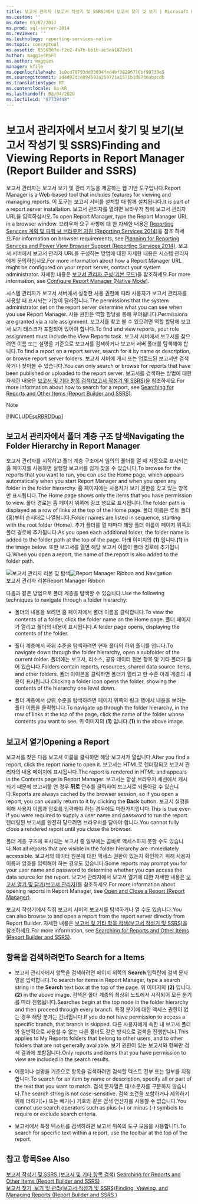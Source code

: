 ```yaml
---
title: 보고서 관리자 (보고서 작성기 및 SSRS)에서 보고서 찾기 및 보기 | Microsoft Docs
ms.custom: ''
ms.date: 03/07/2017
ms.prod: sql-server-2014
ms.reviewer: ''
ms.technology: reporting-services-native
ms.topic: conceptual
ms.assetid: 8556807e-f2e2-4a7b-bb1b-ac5ea1872e51
author: maggiesMSFT
ms.author: maggies
manager: kfile
ms.openlocfilehash: 1c0cd78793dd03034fed4bf36296716bf99730e5
ms.sourcegitcommit: ad4d92dce894592a259721a1571b1d8736abacdb
ms.translationtype: MT
ms.contentlocale: ko-KR
ms.lasthandoff: 08/04/2020
ms.locfileid: "87739448"
---
```

# <a name="finding-and-viewing-reports-in-report-manager-report-builder-and-ssrs"></a><span data-ttu-id="0d8ef-102">보고서 관리자에서 보고서 찾기 및 보기(보고서 작성기 및 SSRS)</span><span class="sxs-lookup"><span data-stu-id="0d8ef-102">Finding and Viewing Reports in Report Manager (Report Builder and SSRS)</span></span>
  <span data-ttu-id="0d8ef-103">보고서 관리자는 보고서 보기 및 관리 기능을 제공하는 웹 기반 도구입니다.</span><span class="sxs-lookup"><span data-stu-id="0d8ef-103">Report Manager is a Web-based tool that includes features for viewing and managing reports.</span></span> <span data-ttu-id="0d8ef-104">이 도구는 보고서 서버를 설치할 때 함께 설치됩니다.</span><span class="sxs-lookup"><span data-stu-id="0d8ef-104">It is part of a report server installation.</span></span> <span data-ttu-id="0d8ef-105">보고서 관리자를 열려면 브라우저 창에 보고서 관리자 URL을 입력하십시오.</span><span class="sxs-lookup"><span data-stu-id="0d8ef-105">To open Report Manager, type the Report Manager URL in a browser window.</span></span> <span data-ttu-id="0d8ef-106">브라우저 요구 사항에 대 한 자세한 내용은 [Reporting Services 계획 및 파워 뷰 브라우저 지원 &#40;Reporting Services 2014&#41;](../browser-support-for-reporting-services-and-power-view.md)을 참조 하세요.</span><span class="sxs-lookup"><span data-stu-id="0d8ef-106">For information on browser requirements, see [Planning for Reporting Services and Power View Browser Support &#40;Reporting Services 2014&#41;](../browser-support-for-reporting-services-and-power-view.md).</span></span> <span data-ttu-id="0d8ef-107">보고서 서버에서 보고서 관리자 URL을 구성하는 방법에 대한 자세한 내용은 시스템 관리자에게 문의하십시오.</span><span class="sxs-lookup"><span data-stu-id="0d8ef-107">For more information about how a Report Manager URL might be configured on your report server, contact your system administrator.</span></span> <span data-ttu-id="0d8ef-108">자세한 내용은 [보고서 관리자 구성&#40;기본 모드&#41;](../report-server/configure-web-portal.md)을 참조하세요.</span><span class="sxs-lookup"><span data-stu-id="0d8ef-108">For more information, see [Configure Report Manager &#40;Native Mode&#41;](../report-server/configure-web-portal.md).</span></span>  
  
 <span data-ttu-id="0d8ef-109">시스템 관리자가 보고서 서버에서 설정한 사용 권한에 따라 사용자가 보고서 관리자를 사용할 때 표시되는 기능이 달라집니다.</span><span class="sxs-lookup"><span data-stu-id="0d8ef-109">The permissions that the system administrator set on the report server determine what you can see when you use Report Manager.</span></span> <span data-ttu-id="0d8ef-110">사용 권한은 역할 할당을 통해 부여됩니다.</span><span class="sxs-lookup"><span data-stu-id="0d8ef-110">Permissions are granted via a role assignment.</span></span> <span data-ttu-id="0d8ef-111">보고서를 찾고 볼 수 있으려면 역할 할당에 보고서 보기 태스크가 포함되어 있어야 합니다.</span><span class="sxs-lookup"><span data-stu-id="0d8ef-111">To find and view reports, your role assignment must include the View Reports task.</span></span> <span data-ttu-id="0d8ef-112">보고서 서버에서 보고서를 찾으려면 이름 또는 설명을 기준으로 보고서를 검색하거나 보고서 서버 폴더를 탐색해야 합니다.</span><span class="sxs-lookup"><span data-stu-id="0d8ef-112">To find a report on a report server, search for it by name or description, or browse report server folders.</span></span> <span data-ttu-id="0d8ef-113">보고서 서버에 게시 또는 업로드된 보고서만 검색하거나 찾아볼 수 있습니다.</span><span class="sxs-lookup"><span data-stu-id="0d8ef-113">You can only search or browse for reports that have been published or uploaded to the report server.</span></span> <span data-ttu-id="0d8ef-114">보고서를 검색하는 방법에 대한 자세한 내용은 [보고서 및 기타 항목 검색&#40;보고서 작성기 및 SSRS&#41;](searching-for-reports-and-other-items-report-builder-and-ssrs.md)을 참조하세요.</span><span class="sxs-lookup"><span data-stu-id="0d8ef-114">For more information about how to search for a report, see [Searching for Reports and Other Items &#40;Report Builder  and SSRS&#41;](searching-for-reports-and-other-items-report-builder-and-ssrs.md).</span></span>  
  
> [!NOTE]  
>  [!INCLUDE[ssRBRDDup](../../includes/ssrbrddup-md.md)]  
  
## <a name="navigating-the-folder-hierarchy-in-report-manager"></a><span data-ttu-id="0d8ef-115">보고서 관리자에서 폴더 계층 구조 탐색</span><span class="sxs-lookup"><span data-stu-id="0d8ef-115">Navigating the Folder Hierarchy in Report Manager</span></span>  
 <span data-ttu-id="0d8ef-116">보고서 관리자를 시작하고 폴더 계층 구조에서 임의의 폴더를 열 때 자동으로 표시되는 홈 페이지를 사용하면 실행할 보고서를 쉽게 찾을 수 있습니다.</span><span class="sxs-lookup"><span data-stu-id="0d8ef-116">To browse for the reports that you want to run, you can use the Home page, which appears automatically when you start Report Manager and when you open any folder in the folder hierarchy.</span></span> <span data-ttu-id="0d8ef-117">홈 페이지에는 사용자가 보기 권한을 갖고 있는 항목만 표시됩니다.</span><span class="sxs-lookup"><span data-stu-id="0d8ef-117">The Home page shows only the items that you have permission to view.</span></span> <span data-ttu-id="0d8ef-118">폴더 경로는 홈 페이지 위쪽에 링크 행으로 표시됩니다.</span><span class="sxs-lookup"><span data-stu-id="0d8ef-118">The folder path is displayed as a row of links at the top of the Home page.</span></span> <span data-ttu-id="0d8ef-119">폴더 이름은 루트 폴더(홈)부터 순서대로 나열됩니다.</span><span class="sxs-lookup"><span data-stu-id="0d8ef-119">Folder names are listed in sequence, starting with the root folder (Home).</span></span> <span data-ttu-id="0d8ef-120">추가 폴더를 열 때마다 해당 폴더 이름이 페이지 위쪽의 폴더 경로에 추가됩니다.</span><span class="sxs-lookup"><span data-stu-id="0d8ef-120">As you open each additional folder, the folder name is added to the folder path at the top of the page.</span></span> <span data-ttu-id="0d8ef-121">아래 이미지의 **(1)** 입니다.</span><span class="sxs-lookup"><span data-stu-id="0d8ef-121">**(1)** in the image below.</span></span> <span data-ttu-id="0d8ef-122">또한 보고서를 열면 해당 보고서 이름이 폴더 경로에 추가됩니다.</span><span class="sxs-lookup"><span data-stu-id="0d8ef-122">When you open a report, the name of the report is also added to the folder path.</span></span>  
  
 <span data-ttu-id="0d8ef-123">![보고서 관리자 리본 및 탐색](../media/rs-reportmanager-ribbon.gif "보고서 관리자 리본 및 탐색")</span><span class="sxs-lookup"><span data-stu-id="0d8ef-123">![Report Manager Ribbon and Navigation](../media/rs-reportmanager-ribbon.gif "Report Manager Ribbon and Navigation")</span></span>  
<span data-ttu-id="0d8ef-124">보고서 관리자 리본</span><span class="sxs-lookup"><span data-stu-id="0d8ef-124">Report Manager Ribbon</span></span>  
  
 <span data-ttu-id="0d8ef-125">다음과 같은 방법으로 폴더 계층을 탐색할 수 있습니다.</span><span class="sxs-lookup"><span data-stu-id="0d8ef-125">Use the following techniques to navigate through a folder hierarchy:</span></span>  
  
-   <span data-ttu-id="0d8ef-126">폴더의 내용을 보려면 홈 페이지에서 폴더 이름을 클릭합니다.</span><span class="sxs-lookup"><span data-stu-id="0d8ef-126">To view the contents of a folder, click the folder name on the Home page.</span></span> <span data-ttu-id="0d8ef-127">폴더 페이지가 열리고 폴더의 내용이 표시됩니다.</span><span class="sxs-lookup"><span data-stu-id="0d8ef-127">A folder page opens, displaying the contents of the folder.</span></span>  
  
-   <span data-ttu-id="0d8ef-128">폴더 계층에서 하위 수준을 탐색하려면 현재 폴더의 하위 폴더를 엽니다.</span><span class="sxs-lookup"><span data-stu-id="0d8ef-128">To navigate down through the folder hierarchy, open a subfolder of the current folder.</span></span> <span data-ttu-id="0d8ef-129">폴더에는 보고서, 리소스, 공유 데이터 원본 항목 및 기타 폴더가 들어 있습니다.</span><span class="sxs-lookup"><span data-stu-id="0d8ef-129">Folders contain reports, resources, shared data source items, and other folders.</span></span> <span data-ttu-id="0d8ef-130">폴더 아이콘을 클릭하면 폴더가 열리고 한 수준 아래 계층의 내용이 표시됩니다.</span><span class="sxs-lookup"><span data-stu-id="0d8ef-130">Clicking a folder icon opens the folder, showing the contents of the hierarchy one level down.</span></span>  
  
-   <span data-ttu-id="0d8ef-131">폴더 계층에서 상위 수준을 탐색하려면 페이지 위쪽의 링크 행에서 내용을 보려는 폴더 이름을 클릭합니다.</span><span class="sxs-lookup"><span data-stu-id="0d8ef-131">To navigate up through the folder hierarchy, in the row of links at the top of the page, click the name of the folder whose contents you want to see.</span></span> <span data-ttu-id="0d8ef-132">위 이미지의 **(1)** 입니다.</span><span class="sxs-lookup"><span data-stu-id="0d8ef-132">**(1)** in the above image.</span></span>  
  
## <a name="opening-a-report"></a><span data-ttu-id="0d8ef-133">보고서 열기</span><span class="sxs-lookup"><span data-stu-id="0d8ef-133">Opening a Report</span></span>  
 <span data-ttu-id="0d8ef-134">보고서를 찾은 다음 보고서 이름을 클릭하면 해당 보고서가 열립니다.</span><span class="sxs-lookup"><span data-stu-id="0d8ef-134">After you find a report, click the report name to open it.</span></span> <span data-ttu-id="0d8ef-135">보고서는 HTML로 렌더링되고 보고서 관리자의 내용 페이지에 표시됩니다.</span><span class="sxs-lookup"><span data-stu-id="0d8ef-135">The report is rendered in HTML and appears in the Contents page in Report Manager.</span></span> <span data-ttu-id="0d8ef-136">보고서는 항상 브라우저 세션에서 캐시되기 때문에 보고서를 연 경우 **뒤로** 단추를 클릭하여 보고서로 되돌아갈 수 있습니다.</span><span class="sxs-lookup"><span data-stu-id="0d8ef-136">Reports are always cached by the browser session, so if you open a report, you can usually return to it by clicking the **Back** button.</span></span> <span data-ttu-id="0d8ef-137">보고서 실행을 위해 사용자 이름과 암호를 입력해야 하는 경우에도 마찬가지입니다.</span><span class="sxs-lookup"><span data-stu-id="0d8ef-137">This is true even if you were required to supply a user name and password to run the report.</span></span> <span data-ttu-id="0d8ef-138">렌더링된 보고서를 완전히 닫으려면 브라우저를 닫아야 합니다.</span><span class="sxs-lookup"><span data-stu-id="0d8ef-138">You cannot fully close a rendered report until you close the browser.</span></span>  
  
 <span data-ttu-id="0d8ef-139">폴더 계층 구조에 표시되는 보고서 중 일부에는 곧바로 액세스하지 못할 수도 있습니다.</span><span class="sxs-lookup"><span data-stu-id="0d8ef-139">Not all reports that are visible in the folder hierarchy are immediately accessible.</span></span> <span data-ttu-id="0d8ef-140">보고서의 데이터 원본에 대한 액세스 권한이 있는지 확인하기 위해 사용자 이름과 암호를 입력해야 하는 경우도 있습니다.</span><span class="sxs-lookup"><span data-stu-id="0d8ef-140">Some reports may prompt you for your user name and password to determine whether you can access the data source for the report.</span></span> <span data-ttu-id="0d8ef-141">보고서 관리자에서 보고서 열기에 대한 자세한 내용은 [보고서 열기 및 닫기&#40;보고서 관리자&#41;](../reports/open-and-close-a-report-report-manager.md)를 참조하세요.</span><span class="sxs-lookup"><span data-stu-id="0d8ef-141">For more information about opening reports in Report Manager, see [Open and Close a Report &#40;Report Manager&#41;](../reports/open-and-close-a-report-report-manager.md).</span></span>  
  
 <span data-ttu-id="0d8ef-142">보고서 작성기에서 직접 보고서 서버의 보고서를 탐색하거나 열 수도 있습니다.</span><span class="sxs-lookup"><span data-stu-id="0d8ef-142">You can also browse to and open a report from the report server directly from Report Builder.</span></span> <span data-ttu-id="0d8ef-143">자세한 내용은 [보고서 및 기타 항목 검색&#40;보고서 작성기 및 SSRS&#41;](searching-for-reports-and-other-items-report-builder-and-ssrs.md)을 참조하세요.</span><span class="sxs-lookup"><span data-stu-id="0d8ef-143">For more information, see [Searching for Reports and Other Items &#40;Report Builder  and SSRS&#41;](searching-for-reports-and-other-items-report-builder-and-ssrs.md).</span></span>  
  
## <a name="to-search-for-a-items"></a><span data-ttu-id="0d8ef-144">항목을 검색하려면</span><span class="sxs-lookup"><span data-stu-id="0d8ef-144">To Search for a Items</span></span>  
  
-   <span data-ttu-id="0d8ef-145">보고서 관리자에서 항목을 검색하려면 페이지 위쪽의 **Search** 입력란에 검색 문자열을 입력합니다.</span><span class="sxs-lookup"><span data-stu-id="0d8ef-145">To search for items in Report Manager, type a search string in the **Search** text box at the top of the page.</span></span> <span data-ttu-id="0d8ef-146">위 이미지의 **(2)** 입니다.</span><span class="sxs-lookup"><span data-stu-id="0d8ef-146">**(2)** in the above image.</span></span> <span data-ttu-id="0d8ef-147">검색은 폴더 계층의 최상위 노드에서 시작되어 모든 분기를 따라 진행됩니다.</span><span class="sxs-lookup"><span data-stu-id="0d8ef-147">Searches begin at the top node in the folder hierarchy and then proceed through every branch.</span></span> <span data-ttu-id="0d8ef-148">특정 분기에 대한 액세스 권한이 없는 경우 해당 분기는 건너뜁니다.</span><span class="sxs-lookup"><span data-stu-id="0d8ef-148">If you do not have permission to access a specific branch, that branch is skipped.</span></span> <span data-ttu-id="0d8ef-149">다른 사용자에게 속한 내 보고서 폴더와 일반적으로 사용할 수 없는 다른 폴더도 같은 방식으로 검색을 진행합니다.</span><span class="sxs-lookup"><span data-stu-id="0d8ef-149">This applies to My Reports folders that belong to other users, and to other folders that are not generally available.</span></span> <span data-ttu-id="0d8ef-150">보기 권한이 있는 보고서와 항목만 검색 결과에 포함됩니다.</span><span class="sxs-lookup"><span data-stu-id="0d8ef-150">Only reports and items that you have permission to view are included in the search results.</span></span>  
  
-   <span data-ttu-id="0d8ef-151">이름이나 설명을 기준으로 항목을 검색하려면 검색할 텍스트 전부 또는 일부를 지정합니다.</span><span class="sxs-lookup"><span data-stu-id="0d8ef-151">To search for an item by name or description, specify all or part of the text that you want to match.</span></span> <span data-ttu-id="0d8ef-152">검색 문자열은 대/소문자를 구분하지 않습니다.</span><span class="sxs-lookup"><span data-stu-id="0d8ef-152">The search string is not case-sensitive.</span></span> <span data-ttu-id="0d8ef-153">검색 조건을 포함하거나 제외하기 위해 더하기(+) 또는 빼기(-) 기호와 같은 검색 연산자를 사용할 수 없습니다.</span><span class="sxs-lookup"><span data-stu-id="0d8ef-153">You cannot use search operators such as plus (+) or minus (-) symbols to require or exclude search criteria.</span></span>  
  
-   <span data-ttu-id="0d8ef-154">보고서에서 특정 텍스트를 검색하려면 보고서 위쪽의 도구 모음을 사용합니다.</span><span class="sxs-lookup"><span data-stu-id="0d8ef-154">To search for specific text within a report, use the toolbar at the top of the report.</span></span>  
  
## <a name="see-also"></a><span data-ttu-id="0d8ef-155">참고 항목</span><span class="sxs-lookup"><span data-stu-id="0d8ef-155">See Also</span></span>  
 <span data-ttu-id="0d8ef-156">[보고서 작성기 및 SSRS &#40;보고서 및 기타 항목 검색&#41;](searching-for-reports-and-other-items-report-builder-and-ssrs.md) </span><span class="sxs-lookup"><span data-stu-id="0d8ef-156">[Searching for Reports and Other Items &#40;Report Builder  and SSRS&#41;](searching-for-reports-and-other-items-report-builder-and-ssrs.md) </span></span>  
 [<span data-ttu-id="0d8ef-157">보고서 찾기, 보기 및 관리&#40;보고서 작성기 및 SSRS&#41;</span><span class="sxs-lookup"><span data-stu-id="0d8ef-157">Finding, Viewing, and Managing Reports &#40;Report Builder and SSRS &#41;</span></span>](finding-viewing-and-managing-reports-report-builder-and-ssrs.md)  
  
  
